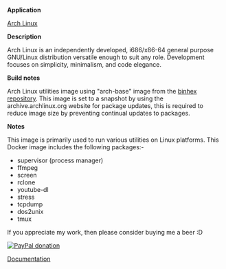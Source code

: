 **Application**

[Arch Linux](https://www.archlinux.org/)

**Description**

Arch Linux is an independently developed, i686/x86-64 general purpose GNU/Linux distribution versatile enough to suit any role. Development focuses on simplicity, minimalism, and code elegance.

**Build notes**

Arch Linux utilities image using "arch-base" image from the [binhex repository](https://hub.docker.com/r/binhex/arch-base/). This image is set to a snapshot by using the archive.archlinux.org website for package updates, this is required to reduce image size by preventing continual updates to packages.

**Notes**

This image is primarily used to run various utilities on Linux platforms. This Docker image includes the following packages:-

- supervisor (process manager)
- ffmpeg
- screen
- rclone
- youtube-dl
- stress
- tcpdump
- dos2unix
- tmux

If you appreciate my work, then please consider buying me a beer  :D

[![PayPal donation](https://www.paypal.com/en_US/i/btn/btn_donate_SM.gif)](https://www.paypal.com/cgi-bin/webscr?cmd=_s-xclick&hosted_button_id=MM5E27UX6AUU4)

[Documentation](https://github.com/binhex/documentation)